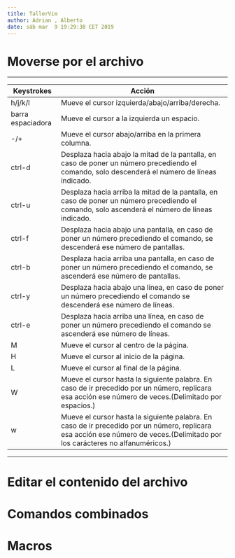 ```yaml
---
title: TallerVim
author: Adrian , Alberto
date: sáb mar  9 19:29:38 CET 2019 
---
```


# Moverse por el archivo

---
| Keystrokes | Acción |
| ---------- | -------| 
| h/j/k/l | Mueve el cursor izquierda/abajo/arriba/derecha. |  
| barra espaciadora | Mueve el cursor a la izquierda un espacio. |  
| -/+ | Mueve el cursor abajo/arriba en la primera columna. |  
| ctrl-d | Desplaza hacia abajo la mitad de la pantalla, en caso de poner un número precediendo el comando, solo descenderá el número de líneas indicado. |  
| ctrl-u | Desplaza hacia arriba la mitad de la pantalla, en caso de poner un número precediendo el comando, solo ascenderá el número de líneas indicado. |  
| ctrl-f | Desplaza hacia abajo una pantalla, en caso de poner un número precediendo el comando, se descenderá ese número de pantallas. |  
| ctrl-b | Desplaza hacia arriba una pantalla, en caso de poner un número precediendo el comando, se ascenderá ese número de pantallas. |  
| ctrl-y | Desplaza hacia abajo una línea, en caso de poner un número precediendo el comando se descenderá ese número de líneas. |  
| ctrl-e | Desplaza hacia arriba una línea, en caso de poner un número precediendo el comando se ascenderá ese número de líneas. |  
| M | Mueve el cursor al centro de la página. |
| H | Mueve el cursor al inicio de la página. |
| L | Mueve el cursor al final de la página. |
| W | Mueve el cursor hasta la siguiente palabra. En caso de ir precedido por un número, replicara esa acción ese número de veces.(Delimitado por espacios.) |
| w | Mueve el cursor hasta la siguiente palabra. En caso de ir precedido por un número, replicara esa acción ese número de veces.(Delimitado por los carácteres no alfanuméricos.) |

---

# Editar el contenido del archivo 



# Comandos combinados


# Macros 


